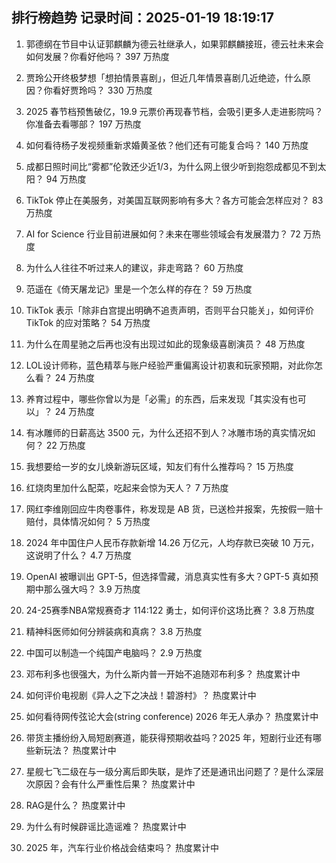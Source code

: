 
## 排行榜趋势 记录时间：2025-01-19 18:19:17
  
  1. 郭德纲在节目中认证郭麒麟为德云社继承人，如果郭麒麟接班，德云社未来会如何发展？你看好他吗？ 397 万热度
    
  2. 贾玲公开终极梦想「想拍情景喜剧」，但近几年情景喜剧几近绝迹，什么原因？你看好贾玲吗？ 330 万热度
    
  3. 2025 春节档预售破亿，19.9 元票价再现春节档，会吸引更多人走进影院吗？你准备去看哪部？ 197 万热度
    
  4. 如何看待杨子发视频重新求婚黄圣依？他们还有可能复合吗？ 140 万热度
    
  5. 成都日照时间比“雾都”伦敦还少近1/3，为什么网上很少听到抱怨成都见不到太阳？ 94 万热度
    
  6. TikTok 停止在美服务，对美国互联网影响有多大？各方可能会怎样应对？ 83 万热度
    
  7. AI for Science 行业目前进展如何？未来在哪些领域会有发展潜力？ 72 万热度
    
  8. 为什么人往往不听过来人的建议，非走弯路？ 60 万热度
    
  9. 范遥在《倚天屠龙记》里是一个怎么样的存在？ 59 万热度
    
  10. TikTok 表示「除非白宫提出明确不追责声明，否则平台只能关」，如何评价 TikTok 的应对策略？ 54 万热度
    
  11. 为什么在周星驰之后再也没有出现过如此的现象级喜剧演员？ 48 万热度
    
  12. LOL设计师称，蓝色精萃与账户经验严重偏离设计初衷和玩家预期，对此你怎么看？ 24 万热度
    
  13. 养育过程中，哪些你曾以为是「必需」的东西，后来发现「其实没有也可以」？ 24 万热度
    
  14. 有冰雕师的日薪高达 3500 元，为什么还招不到人？冰雕市场的真实情况如何？ 22 万热度
    
  15. 我想要给一岁的女儿焕新游玩区域，知友们有什么推荐吗？ 15 万热度
    
  16. 红烧肉里加什么配菜，吃起来会惊为天人？ 7 万热度
    
  17. 网红李维刚回应牛肉卷事件，称发现是 AB 货，已送检并报案，先按假一赔十赔付，具体情况如何？ 5 万热度
    
  18. 2024 年中国住户人民币存款新增 14.26 万亿元，人均存款已突破 10 万元，这说明了什么？ 4.7 万热度
    
  19. OpenAI 被曝训出 GPT-5，但选择雪藏，消息真实性有多大？GPT-5 真如预期中那么强大吗？ 3.9 万热度
    
  20. 24-25赛季NBA常规赛奇才 114:122 勇士，如何评价这场比赛？ 3.8 万热度
    
  21. 精神科医师如何分辨装病和真病？ 3.8 万热度
    
  22. 中国可以制造一个纯国产电脑吗？ 2.9 万热度
    
  23. 邓布利多也很强大，为什么斯内普一开始不追随邓布利多？ 热度累计中
    
  24. 如何评价电视剧《异人之下之决战！碧游村》？ 热度累计中
    
  25. 如何看待网传弦论大会(string conference) 2026 年无人承办？ 热度累计中
    
  26. 带货主播纷纷入局短剧赛道，能获得预期收益吗？2025 年，短剧行业还有哪些新玩法？ 热度累计中
    
  27. 星舰七飞二级在与一级分离后即失联，是炸了还是通讯出问题了？是什么深层次原因？会有什么严重性后果？ 热度累计中
    
  28. RAG是什么？ 热度累计中
    
  29. 为什么有时候辟谣比造谣难？ 热度累计中
    
  30. 2025 年，汽车行业价格战会结束吗？ 热度累计中
    